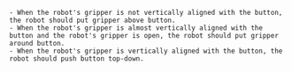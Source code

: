 
    - When the robot's gripper is not vertically aligned with the button, the robot should put gripper above button.
    - When the robot's gripper is almost vertically aligned with the button and the robot's gripper is open, the robot should put gripper around button.
    - When the robot's gripper is vertically aligned with the button, the robot should push button top-down.